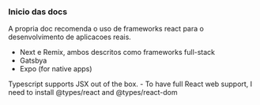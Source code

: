 ### Inicio das docs

A propria doc recomenda o uso de frameworks react para o desenvolvimento de aplicacoes reais.

* Next e Remix, ambos descritos como frameworks full-stack
* Gatsbya
* Expo (for native apps)

Typescript supports JSX out of the box.
    - To have full React web support, I need to install @types/react and @types/react-dom